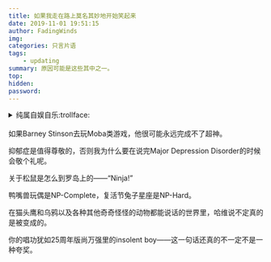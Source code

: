 ```yaml
---
title: 如果我走在路上莫名其妙地开始笑起来
date: 2019-11-01 19:51:15
author: FadingWinds
img:
categories: 只言片语
tags:
    - updating
summary: 原因可能是这些其中之一。
top:
hidden: 
password:
---
```

<details>
<summary>纯属自娱自乐:trollface:</summary>
如果你能看懂，那么恭喜，你差不多和我一样精神:trollface::trollface::trollface:
</details>
<br>
如果Barney Stinson去玩Moba类游戏，他很可能永远完成不了超神。

抑郁症是值得尊敬的，否则我为什么要在说完Major Depression Disorder的时候会敬个礼呢。

关于松鼠是怎么到罗岛上的——“Ninja!”

鸭嘴兽玩偶是NP-Complete，复活节兔子星座是NP-Hard。

在猫头鹰和乌鸦以及各种其他奇奇怪怪的动物都能说话的世界里，哈维说不定真的是被变成的。

你的唱功犹如25周年版尚万强里的insolent boy——这一句话还真的不一定不是一种夸奖。



